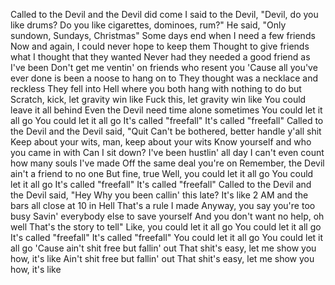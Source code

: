 Called to the Devil and the Devil did come
I said to the Devil, "Devil, do you like drums?
Do you like cigarettes, dominoes, rum?"
He said, "Only sundown, Sundays, Christmas"
Some days end when I need a few friends
Now and again, I could never hope to keep them
Thought to give friends what I thought that they wanted
Never had they needed a good friend as I've been
Don't get me ventin' on friends who resent you
'Cause all you've ever done is been a noose to hang on to
They thought was a necklace and reckless
They fell into Hell where you both hang with nothing to do but
Scratch, kick, let gravity win like
Fuck this, let gravity win like
You could leave it all behind
Even the Devil need time alone sometimes
You could let it all go
You could let it all go
It's called "freefall"
It's called "freefall"
Called to the Devil and the Devil said, "Quit
Can't be bothered, better handle y'all shit
Keep about your wits, man, keep about your wits
Know yourself and who you came in with
Can I sit down? I've been hustlin' all day
I can't even count how many souls I've made
Off the same deal you're on
Remember, the Devil ain't a friend to no one
But fine, true
Well, you could let it all go
You could let it all go
It's called "freefall"
It's called "freefall"
Called to the Devil and the Devil said, "Hey
Why you been callin' this late?
It's like 2 AM and the bars all close at 10 in Hell
That's a rule I made
Anyway, you say you're too busy
Savin' everybody else to save yourself
And you don't want no help, oh well
That's the story to tell"
Like, you could let it all go
You could let it all go
It's called "freefall"
It's called "freefall"
You could let it all go
You could let it all go
'Cause ain't shit free but fallin' out
That shit's easy, let me show you how, it's like
Ain't shit free but fallin' out
That shit's easy, let me show you how, it's like

